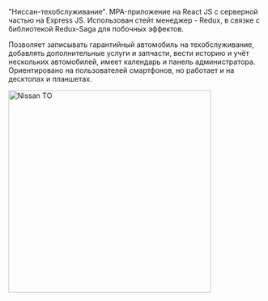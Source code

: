 "Ниссан-техобслуживание".
MPA-приложение на React JS с серверной частью на Express JS.
Использован стейт менеджер - Redux, в связке с библиотекой Redux-Saga для побочных эффектов.

Позволяет записывать гарантийный автомобиль на техобслуживание, добавлять дополнительные услуги и запчасти, вести историю и учёт нескольких автомобилей, имеет календарь и панель администратора.
Ориентировано на пользователей смартфонов, но работает и на десктопах и планшетах.

<img width="400" alt="Nissan TO" src="https://user-images.githubusercontent.com/69127368/140942382-812abbc1-75cc-4ce4-9ec5-2a98c25fcb82.png">

